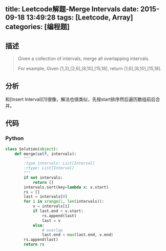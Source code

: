 title: Leetcode解题-Merge Intervals
date: 2015-09-18 13:49:28
tags: [Leetcode, Array]
categories: [编程题]
---

## 描述
> Given a collection of intervals, merge all overlapping intervals.
>
> For example,
> Given [1,3],[2,6],[8,10],[15,18],
> return [1,6],[8,10],[15,18].

## 分析
和[Insert Interval][1]很像，解法也很类似，先按start排序然后遍历数组前后合并。

## 代码
### Python
```python
class Solution(object):
    def merge(self, intervals):
        """
        :type intervals: List[Interval]
        :rtype: List[Interval]
        """
        if not intervals:
            return []
        intervals.sort(key=lambda x: x.start)
        rs = []
        last = intervals[0]
        for i in xrange(1, len(intervals)):
            v = intervals[i]
            if last.end < v.start:
                rs.append(last)
                last = v
            else:
                # overlap
                last.end = max(last.end, v.end)
        rs.append(last)
        return rs
```
